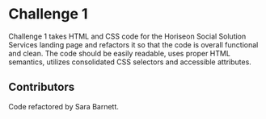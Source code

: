 # Challenge 1

Challenge 1 takes HTML and CSS code for the Horiseon Social Solution Services landing page and refactors it so that the code is overall functional and clean.  The code should be easily readable, uses proper HTML semantics, utilizes consolidated CSS selectors and accessible attributes.


## Contributors
Code refactored by Sara Barnett.